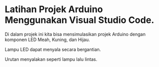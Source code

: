 # Latihan Projek Arduino Menggunakan Visual Studio Code.

Di dalam projek ini kita bisa mensimulasikan projek Arduino dengan komponen LED Meah, Kuning, dan Hijau.

Lampu LED dapat menyala secara bergantian.

Urutan menyalakan seperti lampu lalu lintas.
